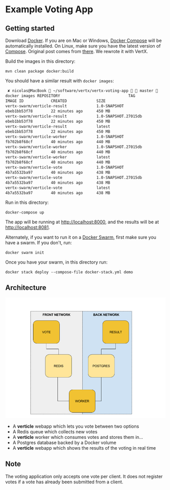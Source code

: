 Example Voting App
=========

Getting started
---------------

Download [Docker](https://www.docker.com/products/overview). If you are on Mac or Windows, [Docker Compose](https://docs.docker.com/compose) will be automatically installed. On Linux, make sure you have the latest version of [Compose](https://docs.docker.com/compose/install/).
Original post comes from [there](https://github.com/docker/example-voting-app). We rewrote it with VertX.

Build the images in this directory:
```
mvn clean package docker:build
```

You should have a similar result with `docker images`:

```
 ✘ nicolas@MacBook  ~/software/vertx/vertx-voting-app   master  docker images REPOSITORY                              TAG                    IMAGE ID            CREATED             SIZE
vertx-swarm/verticle-result             1.0-SNAPSHOT           ebeb1bb53f78        22 minutes ago      450 MB
vertx-swarm/verticle-result             1.0-SNAPSHOT.27015db   ebeb1bb53f78        22 minutes ago      450 MB
vertx-swarm/verticle-result             latest                 ebeb1bb53f78        22 minutes ago      450 MB
vertx-swarm/verticle-worker             1.0-SNAPSHOT           fb702b8f68cf        40 minutes ago      440 MB
vertx-swarm/verticle-worker             1.0-SNAPSHOT.27015db   fb702b8f68cf        40 minutes ago      440 MB
vertx-swarm/verticle-worker             latest                 fb702b8f68cf        40 minutes ago      440 MB
vertx-swarm/verticle-vote               1.0-SNAPSHOT           4b7a5532ba97        40 minutes ago      438 MB
vertx-swarm/verticle-vote               1.0-SNAPSHOT.27015db   4b7a5532ba97        40 minutes ago      438 MB
vertx-swarm/verticle-vote               latest                 4b7a5532ba97        40 minutes ago      438 MB
```

Run in this directory:
```
docker-compose up
```
The app will be running at [http://localhost:8000](http://localhost:8000), and the results will be at [http://localhost:8081](http://localhost:8081).

Alternately, if you want to run it on a [Docker Swarm](https://docs.docker.com/engine/swarm/), first make sure you have a swarm. If you don't, run:
```
docker swarm init
```
Once you have your swarm, in this directory run:
```
docker stack deploy --compose-file docker-stack.yml demo
```

Architecture
-----

![Architecture diagram](architecture.png)

* A **verticle** webapp which lets you vote between two options
* A Redis queue which collects new votes
* A **verticle** worker which consumes votes and stores them in…
* A Postgres database backed by a Docker volume
* A **verticle** webapp which shows the results of the voting in real time

Note
----

The voting application only accepts one vote per client. It does not register votes if a vote has already been submitted from a client.

